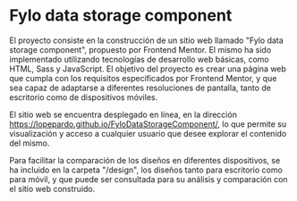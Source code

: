 # Fylo data storage component
El proyecto consiste en la construcción de un sitio web llamado "Fylo data storage component", propuesto por Frontend Mentor. El mismo ha sido implementado utilizando tecnologías de desarrollo web básicas, como HTML, Sass y JavaScript. El objetivo del proyecto es crear una página web que cumpla con los requisitos especificados por Frontend Mentor, y que sea capaz de adaptarse a diferentes resoluciones de pantalla, tanto de escritorio como de dispositivos móviles.

El sitio web se encuentra desplegado en línea, en la dirección https://lopepardo.github.io/FyloDataStorageComponent/, lo que permite su visualización y acceso a cualquier usuario que desee explorar el contenido del mismo.

Para facilitar la comparación de los diseños en diferentes dispositivos, se ha incluido en la carpeta "/design", los diseños tanto para escritorio como para móvil, y que puede ser consultada para su análisis y comparación con el sitio web construido.

